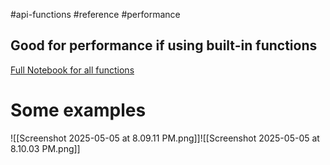 #api-functions #reference #performance 
## Good for performance if using built-in functions

[Full Notebook for all functions](https://oreil.ly/GOJ5z)

# Some examples
![[Screenshot 2025-05-05 at 8.09.11 PM.png]]![[Screenshot 2025-05-05 at 8.10.03 PM.png]]